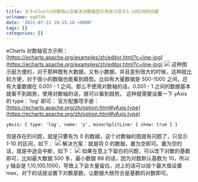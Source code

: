 ```yaml
---
title: 关于eCharts对数轴以及解决对数轴显示失败只显示1-10区间的问题
urlname: eq0f4k
date: '2021-07-13 19:15:18 +0800'
tags: []
categories: []
---
```


eCharts 对数轴官方示例：[https://echarts.apache.org/examples/zh/editor.html?c=line-log](https://echarts.apache.org/examples/zh/editor.html?c=line-log)
![](https://cdn.nlark.com/yuque/0/2021/png/21990331/1626174956499-87ea0560-8df2-437e-b84a-a8b30e19d5f1.png#clientId=ue5b6dae2-fc20-4&from=paste&id=u0aa46cde&margin=%5Bobject%20Object%5D&originHeight=681&originWidth=1097&originalType=url∶=1&status=done&style=none&taskId=uf77653a1-b9bc-41ef-9192-0a9722703fd)
这种图示挺方便的，对于那种既有大数据，又有小数据，并且差别很大的时候，这种就比较方便，对于很小的数据也能看到趋势。比如有大量数据是 500-1000 之间，还有大量数据在 0.001 - 1 之间。那么不使用对数轴的话，0.001 - 1 之间的数据基本就看不到趋势，使用对数轴的话，就可以看到趋势。
这种就需要设置一下 yAxis 的 type：'log' 即可：
官方配置项手册：[https://echarts.apache.org/zh/option.html#yAxis.type](https://echarts.apache.org/zh/option.html#yAxis.type)

```vue
yAxis: { type: 'log', name: 'y', minorSplitLine: { show: true } }
```

但是存在的问题，就是只要有为 0 的数据，这个对数轴的图就有问题了，只显示 1-10 的区间，如下：
![](https://cdn.nlark.com/yuque/0/2021/png/21990331/1626174956608-89ba985b-1523-45bd-8f3e-b15c365399e4.png#clientId=ue5b6dae2-fc20-4&from=paste&id=uf26f1654&margin=%5Bobject%20Object%5D&originHeight=764&originWidth=1872&originalType=url∶=1&status=done&style=none&taskId=u644d2648-3396-43c6-a5a5-49ba8e150fb)
解决方案：就是将 0 的数据，置为空即可。置为空的话，就是中途会中断，如下：
![](https://cdn.nlark.com/yuque/0/2021/png/21990331/1626174956629-4012ef40-9a5a-4b0b-9cd7-5974e4a4b5e5.png#clientId=ue5b6dae2-fc20-4&from=paste&id=udb7093cb&margin=%5Bobject%20Object%5D&originHeight=685&originWidth=1854&originalType=url∶=1&status=done&style=none&taskId=ub0cfdc65-0837-4e5e-8b95-a86e15def12)
如果在意上下留白的问题，可以改下对数的基数即可，比如最大数据 500 多，最小数据 88 的话，因为对数默认基数为 10，所以 y 轴会是 1,10,100,1000，导致上下会大量留白，对上的话可以给个最大值设置 max，对下的话就设置下对数基数，让数据大致符合是基数的对数即可。
